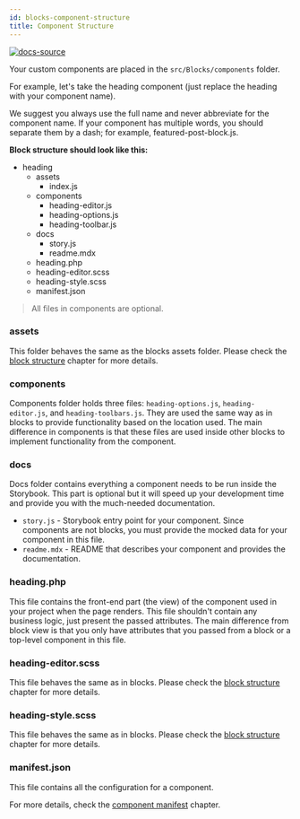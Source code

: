 ```yaml
---
id: blocks-component-structure
title: Component Structure
---
```


[![docs-source](https://img.shields.io/badge/source-eightshift--frontend--libs-yellow?style=for-the-badge&logo=javascript&labelColor=2a2a2a)](https://github.com/infinum/eightshift-frontend-libs/tree/develop/blocks/init/src/Blocks/)

Your custom components are placed in the `src/Blocks/components` folder.

For example, let's take the heading component (just replace the heading with your component name).

We suggest you always use the full name and never abbreviate for the component name. If your component has multiple words, you should separate them by a dash; for example, featured-post-block.js.

**Block structure should look like this:**

* heading
  * assets
    * index.js
  * components
    * heading-editor.js
    * heading-options.js
    * heading-toolbar.js
  * docs
    * story.js
    * readme.mdx
  * heading.php
  * heading-editor.scss
  * heading-style.scss
  * manifest.json

> All files in components are optional.

### assets

This folder behaves the same as the blocks assets folder. Please check the [block structure](block-structure#assets) chapter for more details.

### components
Components folder holds three files: `heading-options.js`, `heading-editor.js`, and `heading-toolbars.js`. They are used the same way as in blocks to provide functionality based on the location used. The main difference in components is that these files are used inside other blocks to implement functionality from the component.

### docs
Docs folder contains everything a component needs to be run inside the Storybook. This part is optional but it will speed up your development time and provide you with the much-needed documentation.

- `story.js` - Storybook entry point for your component. Since components are not blocks, you must provide the mocked data for your component in this file.
- `readme.mdx` - README that describes your component and provides the documentation.

### heading.php
This file contains the front-end part (the view) of the component used in your project when the page renders. This file shouldn't contain any business logic, just present the passed attributes. The main difference from block view is that you only have attributes that you passed from a block or a top-level component in this file.

### heading-editor.scss
This file behaves the same as in blocks. Please check the [block structure](block-structure#heading-editorscss) chapter for more details.

### heading-style.scss
This file behaves the same as in blocks. Please check the [block structure](block-structure#heading-stylescss) chapter for more details.

### manifest.json
This file contains all the configuration for a component.

For more details, check the [component manifest](blocks-component-manifest) chapter.
